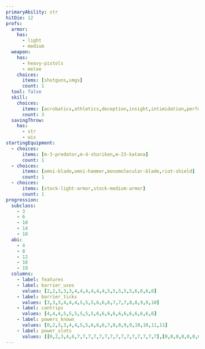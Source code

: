 ```yaml
---
primaryAbility: str
hitDie: 12
profs:
  armor:
    has:
      - light
      - medium
  weapon:
    has:
      - heavy-pistols
      - melee
    choices:
      items: [shotguns,smgs]
      count: 1
  tool: false
  skill:
    choices:
      items: [acrobatics,athletics,deception,insight,intimidation,performance,persuasion,sleight-of-hand,survival]
      count: 3
  savingThrow:
    has:
      - str
      - wis
startingEquipment:
  - choices:
      items: [m-3-predator,m-4-shuriken,m-23-katana]
      count: 1
  - choices:
      items: [omni-blade,omni-hammer,monomolecular-blade,riot-shield]
      count: 1
  - choices:
      items: [stock-light-armor,stock-medium-armor]
      count: 1
progression:
  subclass:
    - 3
    - 6
    - 10
    - 14
    - 18
  abi:
    - 4
    - 8
    - 12
    - 16
    - 19
  columns:
    - label: features
    - label: barrier_uses
      values: [2,2,3,3,3,4,4,4,4,4,4,5,5,5,5,5,6,6,6,6]
    - label: barrier_ticks
      values: [3,3,3,4,4,4,5,5,5,6,6,6,7,7,7,8,8,9,9,10]
    - label: cantrips
      values: [4,4,4,5,5,5,5,5,5,6,6,6,6,6,6,6,6,6,6,6]
    - label: powers_known
      values: [0,2,3,3,4,4,5,5,6,6,6,7,8,8,9,9,10,10,11,11]
    - label: power_slots
      values: [[0,2,3,4,6,7,7,7,7,7,7,7,7,7,7,7,7,7,7,7],[0,0,0,0,0,0,0,0,2,2,3,3,4,4,5,5,6,6,6,6],[0,0,0,0,0,0,0,0,0,0,0,0,0,0,0,0,1,1,2,2]]
---
```

